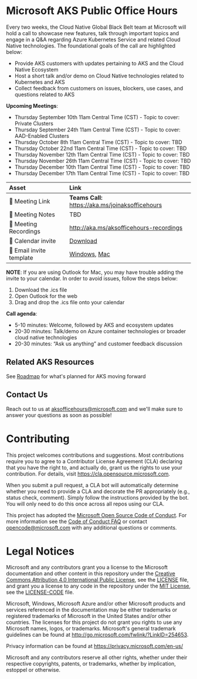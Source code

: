 # Microsoft AKS Public Office Hours

Every two weeks, the Cloud Native Global Black Belt team at Microsoft will hold a call to showcase new features, talk through important topics and engage in a Q&A regarding Azure Kubernetes Service and related Cloud Native technologies. The foundational goals of the call are highlighted below: 
- Provide AKS customers with updates pertaining to AKS and the Cloud Native Ecosystem 
- Host a short talk and/or demo on Cloud Native technologies related to Kubernetes and AKS 
- Collect feedback from customers on issues, blockers, use cases, and questions related to AKS 

**Upcoming Meetings**:
- Thursday September 10th 11am Central Time (CST) - Topic to cover: Private Clusters 
- Thursday September 24th 11am Central Time (CST) - Topic to cover: AAD-Enabled Clusters
- Thursday October 8th 11am Central Time (CST) - Topic to cover: TBD
- Thursday October 22nd 11am Central Time (CST) - Topic to cover: TBD
- Thursday November 12th 11am Central Time (CST) - Topic to cover: TBD
- Thursday November 26th 11am Central Time (CST) - Topic to cover: TBD
- Thursday December 10th 11am Central Time (CST) - Topic to cover: TBD
- Thursday December 17th 11am Central Time (CST) - Topic to cover: TBD


| Asset | Link        |
|:-----------|:------------|
| 🔗 Meeting Link | **Teams Call:** https://aka.ms/joinaksofficehours
| 📝 Meeting Notes | TBD
| 🎥 Meeting Recordings | http://aka.ms/aksofficehours-recordings
| :calendar: Calendar invite | [Download](https://aksofficehours.blob.core.windows.net/calendar-invites/Microsoft%20AKS%20Public%20Office%20Hours.ics?sp=r&st=2020-09-08T19:49:44Z&se=2020-12-19T04:49:44Z&spr=https&sv=2019-12-12&sr=b&sig=nuPRk8wb9m89TNQv0qVuzAv6LgCGAFhskq8o7vyOTlE%3D)
| :email: Email invite template | [Windows](https://aksofficehours.blob.core.windows.net/calendar-invites/You're%20invited%20to%20AKS%20Public%20Office%20Hours!%20.msg?sp=r&st=2020-09-09T18:20:39Z&se=2020-12-18T03:20:39Z&spr=https&sv=2019-12-12&sr=b&sig=L1ioJlRP26Qyk4iLMSAqbFWmKICvvZYtjlahyNHvUXU%3D), [Mac](https://aksofficehours.blob.core.windows.net/calendar-invites/You're%20invited%20to%20AKS%20Public%20Office%20Hours!%20.emltpl?sp=r&st=2020-09-09T19:01:35Z&se=2020-12-18T04:01:35Z&spr=https&sv=2019-12-12&sr=b&sig=wu92EHA%2Bf%2Ff2pFadMqOHdon7NM%2Fm8Mj7alXmVJRSjPo%3D)

**NOTE**: If you are using Outlook for Mac, you may have trouble adding the invite to your calendar. In order to avoid issues, follow the steps below: 
1. Download the .ics file 
2. Open Outlook for the web 
3. Drag and drop the .ics file onto your calendar 

**Call agenda**: 
- 5-10 minutes: Welcome, followed by AKS and ecosystem updates 
- 20-30 minutes: Talk/demo on Azure container technologies or broader cloud native technologies 
- 20-30 minutes: “Ask us anything” and customer feedback discussion

## Related AKS Resources

See [Roadmap](https://github.com/Azure/AKS/projects/1) for what's planned for AKS moving forward

## Contact Us
Reach out to us at aksofficehours@microsoft.com and we'll make sure to answer your questions as soon as possible!

# Contributing

This project welcomes contributions and suggestions.  Most contributions require you to agree to a
Contributor License Agreement (CLA) declaring that you have the right to, and actually do, grant us
the rights to use your contribution. For details, visit https://cla.opensource.microsoft.com.

When you submit a pull request, a CLA bot will automatically determine whether you need to provide
a CLA and decorate the PR appropriately (e.g., status check, comment). Simply follow the instructions
provided by the bot. You will only need to do this once across all repos using our CLA.

This project has adopted the [Microsoft Open Source Code of Conduct](https://opensource.microsoft.com/codeofconduct/).
For more information see the [Code of Conduct FAQ](https://opensource.microsoft.com/codeofconduct/faq/) or
contact [opencode@microsoft.com](mailto:opencode@microsoft.com) with any additional questions or comments.

# Legal Notices

Microsoft and any contributors grant you a license to the Microsoft documentation and other content
in this repository under the [Creative Commons Attribution 4.0 International Public License](https://creativecommons.org/licenses/by/4.0/legalcode),
see the [LICENSE](LICENSE) file, and grant you a license to any code in the repository under the [MIT License](https://opensource.org/licenses/MIT), see the
[LICENSE-CODE](LICENSE-CODE) file.

Microsoft, Windows, Microsoft Azure and/or other Microsoft products and services referenced in the documentation
may be either trademarks or registered trademarks of Microsoft in the United States and/or other countries.
The licenses for this project do not grant you rights to use any Microsoft names, logos, or trademarks.
Microsoft's general trademark guidelines can be found at http://go.microsoft.com/fwlink/?LinkID=254653.

Privacy information can be found at https://privacy.microsoft.com/en-us/

Microsoft and any contributors reserve all other rights, whether under their respective copyrights, patents,
or trademarks, whether by implication, estoppel or otherwise.
